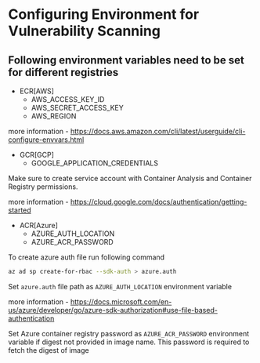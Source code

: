 # Configuring Environment for Vulnerability Scanning

## Following environment variables need to be set for different registries

* ECR[AWS]
    * AWS_ACCESS_KEY_ID
    * AWS_SECRET_ACCESS_KEY
    * AWS_REGION
     
more information - https://docs.aws.amazon.com/cli/latest/userguide/cli-configure-envvars.html

* GCR[GCP]
    * GOOGLE_APPLICATION_CREDENTIALS

Make sure to create service account with Container Analysis and Container Registry permissions.

more information - https://cloud.google.com/docs/authentication/getting-started     

* ACR[Azure]
    * AZURE_AUTH_LOCATION
    * AZURE_ACR_PASSWORD

To create azure auth file run following command
 ``` Bash 
 az ad sp create-for-rbac --sdk-auth > azure.auth
 ```
Set `azure.auth` file path as `AZURE_AUTH_LOCATION` environment variable

more information - https://docs.microsoft.com/en-us/azure/developer/go/azure-sdk-authorization#use-file-based-authentication

Set Azure container registry password as `AZURE_ACR_PASSWORD` environment variable if digest not provided in image name. This password is required to fetch the digest of image 
